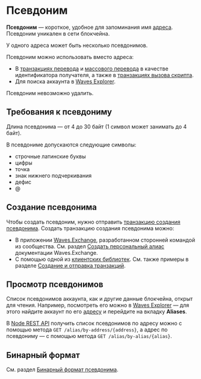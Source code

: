 # Псевдоним

**Псевдоним** — короткое, удобное для запоминания имя [адреса](/ru/blockchain/account/address). Псевдоним уникален в сети блокчейна.

У одного адреса может быть несколько псевдонимов.

Псевдоним можно использовать вместо адреса:
* В [транзакциях перевода](/ru/blockchain/transaction-type/transfer-transaction) и [массового перевода](/ru/blockchain/transaction-type/mass-transfer-transaction) в качестве идентификатора получателя, а также в [транзакциях вызова скрипта](/ru/blockchain/transaction-type/invoke-script-transaction).
* Для поиска аккаунта в [Waves Explorer](https://wavesexplorer.com/).

Псевдоним невозможно удалить.

## Требования к псевдониму

Длина псевдонима — от 4 до 30 байт (1 символ может занимать до 4 байт).

В псевдониме допускаются следующие символы:

* строчные латинские буквы
* цифры
* точка
* знак нижнего подчеркивания
* дефис
* @

## Создание псевдонима

Чтобы создать псевдоним, нужно отправить [транзакцию создания псевдонима](/ru/blockchain/transaction-type/create-alias-transaction). Создать транзакцию создания псевдонима можно:
* В приложении [Waves.Exchange](https://waves.exchange/), разработанном сторонней командой из сообщества. См. раздел [Создать персональный алиас](https://docs.waves.exchange/ru/waves-exchange/waves-exchange-online-desktop/online-desktop-account/online-desktop-alias) документации Waves.Exchange.
* С помощью одной из [клиентских библиотек](/ru/building-apps/waves-api-and-sdk/client-libraries/). См. также примеры в разделе [Создание и отправка транзакций](/ru/building-apps/how-to/basic/transaction).

## Просмотр псевдонимов

Список псевдонимов аккаунта, как и другие данные блокчейна, открыт для чтения. Например, посмотреть его можно в [Waves Explorer](https://wavesexplorer.com) — для этого найдите аккаунт по его [адресу](/ru/blockchain/account/address) и перейдите на вкладку **Aliases**.

В [Node REST API](/ru/waves-node/node-api/) получить список псевдонимов по адресу можно с помощью метода `GET ​/alias​/by-address​/{address}`, а адрес по псевдониму — с помощью метода `GET /alias/by-alias/{alias}`.

## Бинарный формат

См. раздел [Бинарный формат псевдонима](/ru/blockchain/binary-format/alias-binary-format).
